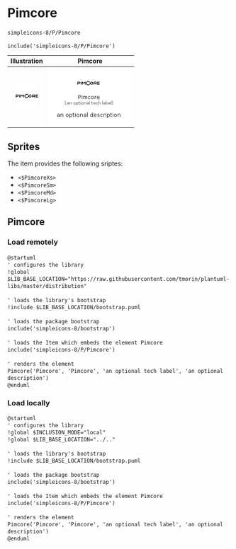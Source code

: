 # Pimcore


```text
simpleicons-8/P/Pimcore
```

```text
include('simpleicons-8/P/Pimcore')
```



| Illustration | Pimcore |
| :---: | :---: |
| ![illustration for Illustration](../../simpleicons-8/P/Pimcore.png) | ![illustration for Pimcore](../../simpleicons-8/P/Pimcore.Local.png) |



## Sprites
The item provides the following sriptes:

- `<$PimcoreXs>`
- `<$PimcoreSm>`
- `<$PimcoreMd>`
- `<$PimcoreLg>`





## Pimcore

### Load remotely
```plantuml
@startuml
' configures the library
!global $LIB_BASE_LOCATION="https://raw.githubusercontent.com/tmorin/plantuml-libs/master/distribution"

' loads the library's bootstrap
!include $LIB_BASE_LOCATION/bootstrap.puml

' loads the package bootstrap
include('simpleicons-8/bootstrap')

' loads the Item which embeds the element Pimcore
include('simpleicons-8/P/Pimcore')

' renders the element
Pimcore('Pimcore', 'Pimcore', 'an optional tech label', 'an optional description')
@enduml
```

### Load locally
```plantuml
@startuml
' configures the library
!global $INCLUSION_MODE="local"
!global $LIB_BASE_LOCATION="../.."

' loads the library's bootstrap
!include $LIB_BASE_LOCATION/bootstrap.puml

' loads the package bootstrap
include('simpleicons-8/bootstrap')

' loads the Item which embeds the element Pimcore
include('simpleicons-8/P/Pimcore')

' renders the element
Pimcore('Pimcore', 'Pimcore', 'an optional tech label', 'an optional description')
@enduml
```

